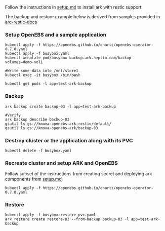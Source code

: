 Follow the instructions in [setup.md](./setup.md) to install ark with restic support.

The backup and restore example below is derived from samples provided in [arc-restic-docs](https://heptio.github.io/ark/v0.9.0/restic#setup)


### Setup OpenEBS and a sample application

```
kubectl apply -f https://openebs.github.io/charts/openebs-operator-0.7.0.yaml
kubectl apply -f busybox.yaml
kubectl annotate pod/busybox backup.ark.heptio.com/backup-volumes=demo-vol1

#Write some data into /mnt/store1
kubectl exec -it busybox /bin/bash

kubectl get pods -l app=test-ark-backup
```

### Backup 

```
ark backup create backup-03 -l app=test-ark-backup

#Verify
ark backup describe backup-03
gsutil ls gs://kmova-openebs-ark-restic/default/
gsutil ls gs://kmova-openebs-ark/backup-03
```

### Destroy cluster or the application along with its PVC

```
kubectl delete -f busybox.yaml
```


### Recreate cluster and setup ARK and OpenEBS

Follow subset of the instructions from creating secret and deploying ark components from [setup.md](./setup.md)

```
kubectl apply -f https://openebs.github.io/charts/openebs-operator-0.7.0.yaml
```

### Restore
```
kubectl apply -f busybox-restore-pvc.yaml
ark restore create restore-03 --from-backup backup-03 -l app=test-ark-backup
```


